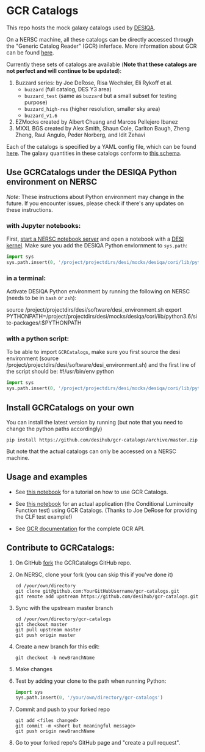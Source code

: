 # GCR Catalogs

This repo hosts the mock galaxy catalogs used by [DESIQA](https://github.com/j-dr/descqa).

On a NERSC machine, all these catalogs can be directly accessed through the "Generic Catalog Reader" (GCR) inferface.
More information about GCR can be found [here](https://github.com/yymao/generic-catalog-reader).

Currently these sets of catalogs are available (**Note that these catalogs are not perfect and will continue to be updated**):

1. Buzzard series: 
   by Joe DeRose, Risa Wechsler, Eli Rykoff et al.
   - `buzzard` (full catalog, DES Y3 area)
   - `buzzard_test` (same as `buzzard` but a small subset for testing purpose)
   - `buzzard_high-res` (higher resolution, smaller sky area)
   - `buzzard_v1.6`
2. EZMocks
   created by Albert Chuang and Marcos Pellejero Ibanez
3. MXXL BGS
   created by Alex Smith, Shaun Cole, Carlton Baugh, Zheng Zheng, Raul Angulo, Peder Norberg, and Idit Zehavi
   
      
Each of the catalogs is specified by a YAML config file, which can be found [here](https://github.com/j-dr/gcr-catalogs/tree/desi/GCRCatalogs/catalog_configs). The galaxy quantities in these catalogs conform to [this schema](https://docs.google.com/document/d/1rUsImkBkjjw82Xa_-3a8VMV6K9aYJ8mXioaRhz0JoqI/edit).

## Use GCRCatalogs under the DESIQA Python environment on NERSC

_Note_: These instructions about Python environment may change in the future. If you encounter issues, please check if there's any updates on these instructions.

### with Jupyter notebooks:

First, [start a NERSC notebook server](https://jupyter-dev.nersc.gov) and open a notebook with a [DESI kernel](https://desi.lbl.gov/trac/wiki/Computing/JupyterAtNERSC). Make sure you add the DESIQA Python enviornment to `sys.path`:

```python
import sys
sys.path.insert(0, '/project/projectdirs/desi/mocks/desiqa/cori/lib/python3.6/site-packages/')
```

### in a terminal:

Activate DESIQA Python environment by running the following on NERSC (needs to be in `bash` or `zsh`):

source /project/projectdirs/desi/software/desi_environment.sh
export PYTHONPATH=/project/projectdirs/desi/mocks/desiqa/cori/lib/python3.6/site-packages/:$PYTHONPATH

### with a python script: 

To be able to import `GCRCatalogs`, make sure you first source the desi environment (source /project/projectdirs/desi/software/desi_environment.sh) and the first line of the script should be:
#!/usr/bin/env python
```python
import sys
sys.path.insert(0, '/project/projectdirs/desi/mocks/desiqa/cori/lib/python3.6/site-packages/')
```

## Install GCRCatalogs on your own

You can install the latest version by running (but note that you need to change the python paths accordingly) 

    pip install https://github.com/desihub/gcr-catalogs/archive/master.zip

But note that the actual catalogs can only be accessed on a NERSC machine. 


## Usage and examples

- See [this notebook](https://github.com/desihub/gcr-catalogs/blob/desi/examples/GCRCatalogs%20Demo.ipynb) for a tutorial on how to use GCR Catalogs.

- See [this notebook](https://github.com/desihub/gcr-catalogs/blob/desi/examples/CLF%20Test.ipynb) for an actual application (the Conditional  Luminosity Function test) using GCR Catalogs. (Thanks to Joe DeRose for providing the CLF test example!)

- See [GCR documentation](https://yymao.github.io/generic-catalog-reader/index.html) for the complete GCR API.


## Contribute to GCRCatalogs:

1. On GitHub [fork](https://guides.github.com/activities/forking/) the GCRCatalogs GitHub repo.

2. On NERSC, clone your fork (you can skip this if you've done it)

       cd /your/own/directory
       git clone git@github.com:YourGitHubUsername/gcr-catalogs.git
       git remote add upstream https://github.com/desihub/gcr-catalogs.git


3. Sync with the upstream master branch

       cd /your/own/directory/gcr-catalogs
       git checkout master
       git pull upstream master
       git push origin master

4. Create a new branch for this edit:

       git checkout -b newBranchName

5. Make changes

6. Test by adding your clone to the path when running Python: 
   ```python
   import sys
   sys.path.insert(0, '/your/own/directory/gcr-catalogs')
   ```

7. Commit and push to your forked repo

       git add <files changed>
       git commit -m <short but meaningful message>
       git push origin newBranchName


8. Go to your forked repo's GitHub page and "create a pull request". 

